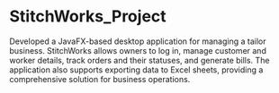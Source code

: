 # StitchWorks_Project
Developed a JavaFX-based desktop application for managing a tailor business. StitchWorks allows owners to log in, manage customer and worker details, track orders and their statuses, and generate bills. The application also supports exporting data to Excel sheets, providing a comprehensive solution for business operations.
